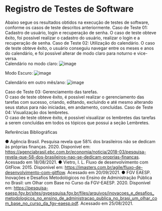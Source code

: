 # Registro de Testes de Software
Abaixo segue os resultados obtidos na execução de testes de software, conforme os casos de teste descritos anteriormente. 
Caso de Teste 01: Cadastro de usuário, login e recuperação de senha.
O caso de teste obteve êxito, foi possível realizar o cadastro do usuário, realizar o login e a recuperação de senha. 
Caso de Teste 02: Utilização do calendário. 
O caso de teste obteve êxito, o usuário conseguiu navegar entre os meses e anos do calendário, e foi possível alterar de modo claro para noturno e vice-versa.  
Calendário no modo claro:
![image](https://user-images.githubusercontent.com/75712250/143790940-1f113577-3876-4d81-8bb7-95f4263f4fcd.png)

Modo Escuro: 
![image](https://user-images.githubusercontent.com/75712250/143790903-866ec959-7d3e-49d3-bbcd-8fa39d2d4e94.png)

Calendário em outro mês/ano:
![image](https://user-images.githubusercontent.com/75712250/143790951-7f3cdb8c-8470-41d9-b18e-7290928927f2.png)


Caso de Teste 03: Gerenciamento das tarefas.   
O caso de teste obteve êxito, é possível realizar o gerenciamento das tarefas com sucesso, criando, editando, excluindo e até mesmo alterando seus status para não iniciadas, em andamento, concluídas.
Caso de Teste 04: Visualização dos lembretes.    
O caso de teste obteve êxito, é possível visualizar os lembretes das tarefas a serem concluídas em todos os tópicos que possui a seção Lembretes. 



Referências Bibliográficas

●	Agência Brasil. Pesquisa revela que 58% dos brasileiros não se dedicam às próprias finanças. 2020. Disponível em: https://agenciabrasil.ebc.com.br/economia/noticia/2018-03/pesquisa-revela-que-58-dos-brasileiros-nao-se-dedicam-proprias-financas. Acessado em 18/08/2021.
●	Vietro, I. L. Fluxo de desenvolvimento com GitFlow. 2015. Disponível em: https://imasters.com.br/agile/fluxo-de-desenvolvimento-com-gitflow. Acessado em 20/09/2021.
●	FGV EAESP. Inovações e Desafios Metodológicos no Ensino de Administração Pública no Brasil: um Olhar com Base no Curso da FGV-EAESP. 2020. Disponível em: https://pesquisa-eaesp.fgv.br/sites/gvpesquisa.fgv.br/files/arquivos/inovacoes_e_desafios_metodologicos_no_ensino_de_administracao_publica_no_brasi_um_olhar_com_base_no_curso_da_fgv-eaesp.pdf. Acessado em 25/08/2021. 

